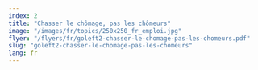 ```yaml
---
index: 2
title: "Chasser le chômage, pas les chômeurs"
image: "/images/fr/topics/250x250_fr_emploi.jpg"
flyer: "/flyers/fr/goleft2-chasser-le-chomage-pas-les-chomeurs.pdf"
slug: "goleft2-chasser-le-chomage-pas-les-chomeurs"
lang: fr
---
```


